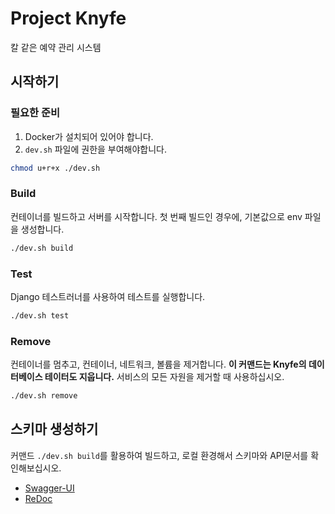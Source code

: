 # Project Knyfe
칼 같은 예약 관리 시스템

## 시작하기
### 필요한 준비
1. Docker가 설치되어 있어야 합니다.
2. `dev.sh` 파일에 권한을 부여해야합니다.
```sh
chmod u+r+x ./dev.sh
```

### Build
컨테이너를 빌드하고 서버를 시작합니다. 첫 번째 빌드인 경우에, 기본값으로 env 파일을 생성합니다.
```sh
./dev.sh build
```

### Test
Django 테스트러너를 사용하여 테스트를 실행합니다.
```sh
./dev.sh test
```

### Remove
컨테이너를 멈추고, 컨테이너, 네트워크, 볼륨을 제거합니다. **이 커맨드는 Knyfe의 데이터베이스 테이터도 지웁니다.** 서비스의 모든 자원을 제거할 때 사용하십시오.
```sh
./dev.sh remove
```


## 스키마 생성하기
커맨드 `./dev.sh build`를 활용하여 빌드하고, 로컬 환경해서 스키마와 API문서를 확인해보십시오.
* [Swagger-UI](http://localhost:8000/schema/redoc)
* [ReDoc](http://localhost:8000/schema/swagger-ui)
